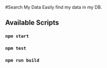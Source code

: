 #Search My Data
Easily find my data in my DB.


## Available Scripts


### `npm start`

### `npm test`

### `npm run build`

